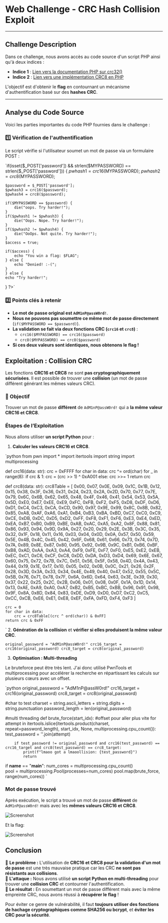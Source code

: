 # **Web Challenge - CRC Hash Collision Exploit**

---

## **Challenge Description**

Dans ce challenge, nous avons accès au code source d'un script PHP ainsi qu'à deux indices :

- **Indice 1** : [Lien vers la documentation PHP sur crc32()](https://www.php.net/manual/en/function.crc32.php#28012)
- **Indice 2** : [Lien vers une implémentation CRC8 en PHP](https://stackoverflow.com/questions/507041/crc8-check-in-php/73305496#73305496)

L'objectif est d'obtenir le **flag** en contournant un mécanisme d'authentification basé sur des **hashes CRC**.

---

## **Analyse du Code Source**

Voici les parties importantes du code PHP fournies dans le challenge :

### **1️⃣ Vérification de l'authentification**

Le script vérifie si l'utilisateur soumet un mot de passe via un formulaire POST :


`if(isset($_POST['password']) && strlen($MYPASSWORD) == strlen($_POST['password'])) {
    $pwhash1 = crc16($MYPASSWORD);
    $pwhash2 = crc8($MYPASSWORD);

    $password = $_POST['password'];
    $pwhash3 = crc16($password);
    $pwhash4 = crc8($password);

    if($MYPASSWORD == $password) {
        die("oops. Try harder!");
    }
    if($pwhash1 != $pwhash3) {
        die("Oops. Nope. Try harder!");
    }
    if($pwhash2 != $pwhash4) {
        die("OoOps. Not quite. Try harder!");
    }
    $access = true;
 
    if($access) {
        echo "You win a flag: $FLAG";
    } else {
        echo "Denied! :-(";
    }
    } else {
    echo "Try harder!";
}
?>`

### **2️⃣ Points clés à retenir**

- **Le mot de passe original est `AdM1nP@assW0rd!`**.
- **Nous ne pouvons pas soumettre ce même mot de passe directement** (`if($MYPASSWORD == $password)`).
- **La validation se fait via deux fonctions CRC (`crc16` et `crc8`)** :
    - `crc16($MYPASSWORD) == crc16($password)`
    - `crc8($MYPASSWORD) == crc8($password)`
- **Si ces deux valeurs sont identiques, nous obtenons le flag !**

## **Exploitation : Collision CRC**

Les fonctions **CRC16 et CRC8** ne sont **pas cryptographiquement sécurisées**. Il est possible de trouver une **collision** (un mot de passe différent générant les mêmes valeurs CRC).

### **🎯 Objectif**

Trouver un mot de passe **différent** de `AdM1nP@assW0rd!` qui a **la même valeur CRC16 et CRC8**.

### **Étapes de l’Exploitation**

Nous allons utiliser **un script Python** pour :

1. **Calculer les valeurs CRC16 et CRC8**.

`python
from pwn import *
import itertools
import string
import multiprocessing

def crc16(data: str):
    crc = 0xFFFF
    for char in data:
        crc ^= ord(char)
        for _ in range(8):
            if crc & 1:
                crc = (crc >> 1) ^ 0xA001
            else:
                crc >>= 1
    return crc

def crc8(data: str):
    crc8Table = [
    0x00, 0x07, 0x0E, 0x09, 0x1C, 0x1B, 0x12, 0x15,
    0x38, 0x3F, 0x36, 0x31, 0x24, 0x23, 0x2A, 0x2D,
    0x70, 0x77, 0x7E, 0x79, 0x6C, 0x6B, 0x62, 0x65,
    0x48, 0x4F, 0x46, 0x41, 0x54, 0x53, 0x5A, 0x5D,
    0xE0, 0xE7, 0xEE, 0xE9, 0xFC, 0xFB, 0xF2, 0xF5,
    0xD8, 0xDF, 0xD6, 0xD1, 0xC4, 0xC3, 0xCA, 0xCD,
    0x90, 0x97, 0x9E, 0x99, 0x8C, 0x8B, 0x82, 0x85,
    0xA8, 0xAF, 0xA6, 0xA1, 0xB4, 0xB3, 0xBA, 0xBD,
    0xC7, 0xC0, 0xC9, 0xCE, 0xDB, 0xDC, 0xD5, 0xD2,
    0xFF, 0xF8, 0xF1, 0xF6, 0xE3, 0xE4, 0xED, 0xEA,
    0xB7, 0xB0, 0xB9, 0xBE, 0xAB, 0xAC, 0xA5, 0xA2,
    0x8F, 0x88, 0x81, 0x86, 0x93, 0x94, 0x9D, 0x9A,
    0x27, 0x20, 0x29, 0x2E, 0x3B, 0x3C, 0x35, 0x32,
    0x1F, 0x18, 0x11, 0x16, 0x03, 0x04, 0x0D, 0x0A,
    0x57, 0x50, 0x59, 0x5E, 0x4B, 0x4C, 0x45, 0x42,
    0x6F, 0x68, 0x61, 0x66, 0x73, 0x74, 0x7D, 0x7A,
    0x89, 0x8E, 0x87, 0x80, 0x95, 0x92, 0x9B, 0x9C,
    0xB1, 0xB6, 0xBF, 0xB8, 0xAD, 0xAA, 0xA3, 0xA4,
    0xF9, 0xFE, 0xF7, 0xF0, 0xE5, 0xE2, 0xEB, 0xEC,
    0xC1, 0xC6, 0xCF, 0xC8, 0xDD, 0xDA, 0xD3, 0xD4,
    0x69, 0x6E, 0x67, 0x60, 0x75, 0x72, 0x7B, 0x7C,
    0x51, 0x56, 0x5F, 0x58, 0x4D, 0x4A, 0x43, 0x44,
    0x19, 0x1E, 0x17, 0x10, 0x05, 0x02, 0x0B, 0x0C,
    0x21, 0x26, 0x2F, 0x28, 0x3D, 0x3A, 0x33, 0x34,
    0x4E, 0x49, 0x40, 0x47, 0x52, 0x55, 0x5C, 0x5B,
    0x76, 0x71, 0x78, 0x7F, 0x6A, 0x6D, 0x64, 0x63,
    0x3E, 0x39, 0x30, 0x37, 0x22, 0x25, 0x2C, 0x2B,
    0x06, 0x01, 0x08, 0x0F, 0x1A, 0x1D, 0x14, 0x13,
    0xAE, 0xA9, 0xA0, 0xA7, 0xB2, 0xB5, 0xBC, 0xBB,
    0x96, 0x91, 0x98, 0x9F, 0x8A, 0x8D, 0x84, 0x83,
    0xDE, 0xD9, 0xD0, 0xD7, 0xC2, 0xC5, 0xCC, 0xCB,
    0xE6, 0xE1, 0xE8, 0xEF, 0xFA, 0xFD, 0xF4, 0xF3
    ]

    crc = 0
    for char in data:
        crc = crc8Table[(crc ^ ord(char)) & 0xFF]
    return crc & 0xFF
`
2. **Génération de la collision** et **vérifier si elles produisent la même valeur CRC**.

`original_password = "AdM1nP@assW0rd!"
crc16_target = crc16(original_password)
crc8_target = crc8(original_password)`

3. **Optimisation : Multi-threading**

Le bruteforce peut être très lent.
J'ai donc utilisé PwnTools et multiprocessing pour accélérer la recherche en répartissant les calculs sur plusieurs cœurs avec un offset.

`python
original_password = "AdM1nP@assW0rd!"
crc16_target = crc16(original_password)
crc8_target = crc8(original_password)

#char to test
charset = string.ascii_letters + string.digits + string.punctuation
password_length = len(original_password)

#multi threading
def brute_force(start_idx):
    #offset pour aller plus vite
    for attempt in itertools.islice(itertools.product(charset, repeat=password_length), start_idx, None, multiprocessing.cpu_count()):
        test_password = ''.join(attempt)

        if test_password != original_password and crc16(test_password) == crc16_target and crc8(test_password) == crc8_target:
            print(f"lmaoo got a lmaoollision: {test_password}")
            return

if __name__ == "__main__":
    num_cores = multiprocessing.cpu_count()  
    pool = multiprocessing.Pool(processes=num_cores)
    pool.map(brute_force, range(num_cores))
`

### **Mot de passe trouvé**
Après exécution, le script a trouvé un mot de passe **différent** de `AdM1nP@assW0rd!` mais avec les **mêmes valeurs CRC16 et CRC8**.

![Screenshot](images/mdp_found.png)

Et la flag:

![Screenshot](images/flag_found.png)


## **Conclusion**

🔹 **Le problème :** L'utilisation de **CRC16 et CRC8 pour la validation d'un mot de passe** est une très mauvaise pratique car les CRC **ne sont pas résistants aux collisions**.  
🔹 **L'attaque :** Nous avons utilisé **un script Python en multi-threading** pour trouver une **collision CRC** et contourner l'authentification.  
🔹 **Le résultat :** En soumettant un mot de passe différent mais avec la même empreinte CRC, nous avons réussi à **récupérer le flag** !

Pour éviter ce genre de vulnérabilité, il faut **toujours utiliser des fonctions de hachage cryptographiques comme SHA256 ou bcrypt**, et **éviter les CRC pour la sécurité**.
